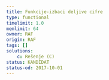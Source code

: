 ```yaml
---
title: Funkcije-izbaci deljive cifre
type: functional
timelimit: 1.0
memlimit: 64
owner: RAF
origin: RAF
tags: []
solutions:
    c: Rešenje (C)
status: KANDIDAT
status-od: 2017-10-01
---
```

